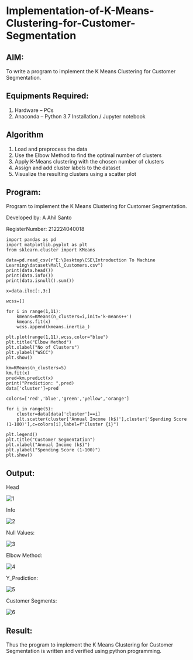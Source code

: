 # Implementation-of-K-Means-Clustering-for-Customer-Segmentation

## AIM:
To write a program to implement the K Means Clustering for Customer Segmentation.

## Equipments Required:
1. Hardware – PCs
2. Anaconda – Python 3.7 Installation / Jupyter notebook

## Algorithm
1. Load and preprocess the data  
2. Use the Elbow Method to find the optimal number of clusters  
3. Apply K-Means clustering with the chosen number of clusters  
4. Assign and add cluster labels to the dataset  
5. Visualize the resulting clusters using a scatter plot

## Program:

Program to implement the K Means Clustering for Customer Segmentation.

Developed by: A Ahil Santo

RegisterNumber: 212224040018

```
import pandas as pd
import matplotlib.pyplot as plt
from sklearn.cluster import KMeans

data=pd.read_csv(r"E:\Desktop\CSE\Introduction To Machine Learning\dataset\Mall_Customers.csv")
print(data.head())
print(data.info())
print(data.isnull().sum())

x=data.iloc[:,3:]

wcss=[]

for i in range(1,11):
    kmeans=KMeans(n_clusters=i,init='k-means++')
    kmeans.fit(x)
    wcss.append(kmeans.inertia_)

plt.plot(range(1,11),wcss,color="blue")
plt.title("Elbow Method")
plt.xlabel("No of Clusters")
plt.ylabel("WSCC")
plt.show()

km=KMeans(n_clusters=5)
km.fit(x)
pred=km.predict(x)
print("Prediction: ",pred)
data['cluster']=pred

colors=['red','blue','green','yellow','orange']

for i in range(5):
    cluster=data[data['cluster']==i]
    plt.scatter(cluster['Annual Income (k$)'],cluster['Spending Score (1-100)'],c=colors[i],label=f"Cluster {i}")

plt.legend()
plt.title("Customer Segmentation")
plt.xlabel("Annual Income (k$)")
plt.ylabel("Spending Score (1-100)")
plt.show()

```

## Output:

Head

![1](https://github.com/user-attachments/assets/cb2a9574-56a9-4638-99be-e831337c3c96)

Info

![2](https://github.com/user-attachments/assets/00083bb2-78b7-4188-901d-a385243e4b31)

Null Values:

![3](https://github.com/user-attachments/assets/21f61412-8bbd-45b5-9360-ff5770af801f)

Elbow Method:

![4](https://github.com/user-attachments/assets/904d7a16-81e4-42a1-aa92-fa46b008819f)

Y_Prediction:

![5](https://github.com/user-attachments/assets/411414b4-c6bb-4a59-a2f0-c7105a3ec19d)

Customer Segments:

![6](https://github.com/user-attachments/assets/dc9705cc-38e8-43c1-bbf2-11c276a7e8eb)

## Result:
Thus the program to implement the K Means Clustering for Customer Segmentation is written and verified using python programming.
